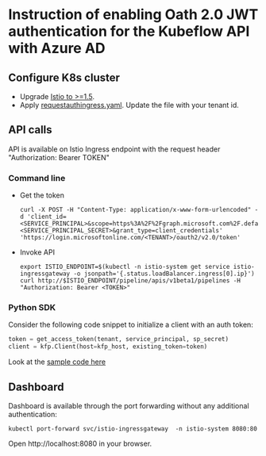 # Instruction of enabling Oath 2.0 JWT authentication for the Kubeflow API with Azure AD

## Configure K8s cluster
* Upgrade [Istio to >=1.5](https://istio.io/docs/setup/getting-started/#download).
* Apply [requestauthingress.yaml](../kubernetes/requestauthingress.yaml). Update the file with your tenant id. 
  
## API calls
API is available on Istio Ingress endpoint with the request header "Authorization: Bearer TOKEN"
 
### Command line 
* Get the token
    ```
    curl -X POST -H "Content-Type: application/x-www-form-urlencoded" -d 'client_id=<SERVICE_PRINCIPAL>&scope=https%3A%2F%2Fgraph.microsoft.com%2F.default&client_secret=<SERVICE_PRINCIPAL_SECRET>&grant_type=client_credentials' 'https://login.microsoftonline.com/<TENANT>/oauth2/v2.0/token'
    ```

* Invoke API
    ```
    export ISTIO_ENDPOINT=$(kubectl -n istio-system get service istio-ingressgateway -o jsonpath='{.status.loadBalancer.ingress[0].ip}')
    curl http://$ISTIO_ENDPOINT/pipeline/apis/v1beta1/pipelines -H "Authorization: Bearer <TOKEN>"
    ```

### Python SDK
Consider the following code snippet to initialize a client with an auth token:

```python
token = get_access_token(tenant, service_principal, sp_secret)
client = kfp.Client(host=kfp_host, existing_token=token)
```

Look at the [sample code here](../code/sample_api.py)
    
  
## Dashboard
Dashboard is available through the port forwarding without any additional authentication:
```
kubectl port-forward svc/istio-ingressgateway  -n istio-system 8080:80
```
     
Open http://localhost:8080 in your browser. 